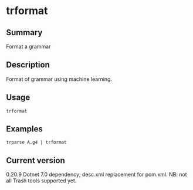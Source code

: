 # trformat

## Summary

Format a grammar

## Description

Format of grammar using machine learning.

## Usage

    trformat

## Examples

    trparse A.g4 | trformat

## Current version

0.20.9 Dotnet 7.0 dependency; desc.xml replacement for pom.xml. NB: not all Trash tools supported yet.
